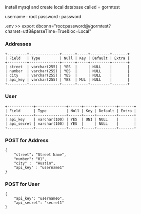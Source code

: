 
install mysql and create local database called = gormtest

username : root
password : password

.env >> export dbconn="root:password@/gormtest?charset=utf8&parseTime=True&loc=Local"


### Addresses 
```
+---------+--------------+------+-----+---------+-------+
| Field   | Type         | Null | Key | Default | Extra |
+---------+--------------+------+-----+---------+-------+
| street  | varchar(255) | YES  |     | NULL    |       |
| number  | varchar(255) | YES  |     | NULL    |       |
| city    | varchar(255) | YES  |     | NULL    |       |
| api_key | varchar(255) | YES  | MUL | NULL    |       |
+---------+--------------+------+-----+---------+-------+
```

### User 
```
+------------+--------------+------+-----+---------+-------+
| Field      | Type         | Null | Key | Default | Extra |
+------------+--------------+------+-----+---------+-------+
| api_key    | varchar(100) | YES  | UNI | NULL    |       |
| api_secret | varchar(100) | YES  |     | NULL    |       |
+------------+--------------+------+-----+---------+-------+
```

### POST for Address 
```
{
	"street": "Street Name",
	"number": "01",
	"city" :  "Austin",
	"api_key" : "username1"
}
```

### POST for User 
```
{
	"api_key": "username6",
	"api_secret": "secret1"
}
```